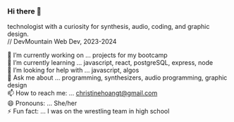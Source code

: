 ### Hi there 👋

technologist with a curiosity for synthesis, audio, coding, and graphic design.  <br> 
// DevMountain Web Dev, 2023-2024

🔭 I’m currently working on ... projects for my bootcamp <br>
🌱 I’m currently learning ... javascript, react, postgreSQL, express, node  <br>
🤔 I’m looking for help with ... javascript, algos  <br>
 💬 Ask me about ... programming, synthesizers, audio programming, graphic design  <br>
📫 How to reach me: ... christinehoangt@gmail.com  <br>
😄 Pronouns: ... She/her  <br>
⚡ Fun fact: ... I was on the wrestling team in high school


